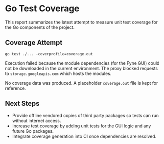 # Go Test Coverage

This report summarizes the latest attempt to measure unit test coverage for the Go components of the project.

## Coverage Attempt

`go test ./... -coverprofile=coverage.out`

Execution failed because the module dependencies (for the Fyne GUI) could not be downloaded in the current environment. The proxy blocked requests to `storage.googleapis.com` which hosts the modules.

No coverage data was produced. A placeholder `coverage.out` file is kept for reference.

## Next Steps

- Provide offline vendored copies of third party packages so tests can run without internet access.
- Increase test coverage by adding unit tests for the GUI logic and any future Go packages.
- Integrate coverage generation into CI once dependencies are resolved.
